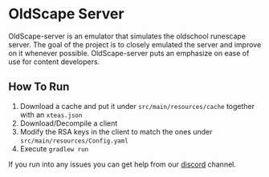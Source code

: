 # OldScape Server
OldScape-server is an emulator that simulates the oldschool runescape server. The goal of the project is to closely 
emulated the server and improve on it whenever possible. OldScape-server puts an emphasize on ease of use for content
developers.

## How To Run
1. Download a cache and put it under `src/main/resources/cache` together with an `xteas.json`
2. Download/Decompile a client
3. Modify the RSA keys in the client to match the ones under `src/main/resources/Config.yaml`
4. Execute `gradlew run`

If you run into any issues you can get help from our [discord](https://discord.gg/AFyGxNp) channel.